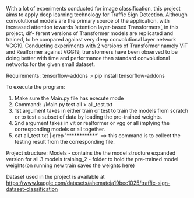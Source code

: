 With a lot of experiments conducted for image classification, this project aims to apply deep learning technology for Traffic Sign Detection. Although convolutional models are the primary source of the application, with increased attention towards ’attention layer-based Transformers’, in this project, dif- ferent versions of Transformer models are replicated and trained, to be compared against very deep convolutional layer network VGG19. Conducting experiments with 2 versions of Transformer namely ViT and Realformer against VGG19, transformers have been observed to be doing better with time and performance than standard convolutional networks for the given small dataset.

Requirements:
tensorflow-addons :- pip install tensorflow-addons

To execute the program: 
  1. Make sure the Main.py file has execute mode
  2. Command: ./Main.py test all > all_test.txt
  3. 1st argument takes in either train or test to train the models from scratch or to test a subset of data by loading the pre-trained weights.
  4. 2nd argument takes in vit or realformer or vgg or all implying the corresponding models or all together.
  5. cat all_test.txt | grep '************' ==> this command is to collect the testing result from the corresponding file.
  
  Project structure:
  Models - contains the the model structure expanded version for all 3 models
  training_2 - folder to hold the pre-trained model weights(on running new train saves the weights here)
  

 Dataset used in the project is available at https://www.kaggle.com/datasets/ahemateja19bec1025/traffic-sign-dataset-classification
 

